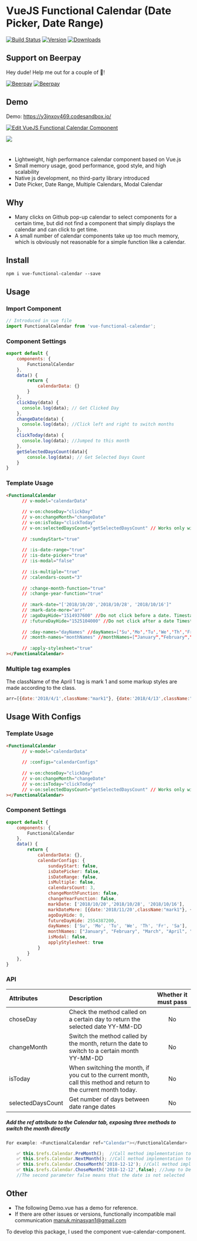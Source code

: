 # VueJS Functional Calendar (Date Picker, Date Range)

[![Build Status](https://travis-ci.org/ManukMinasyan/vue-functional-calendar.svg?branch=master)](https://travis-ci.org/ManukMinasyan/vue-functional-calendar)
[![Version](https://img.shields.io/npm/v/vue-functional-calendar.svg)](https://www.npmjs.com/package/vue-functional-calendar)
[![Downloads](https://img.shields.io/npm/dm/vue-functional-calendar.svg)](https://www.npmjs.com/package/vue-functional-calendar)

## Support on Beerpay
Hey dude! Help me out for a couple of :beers:!

[![Beerpay](https://beerpay.io/ManukMinasyan/vue-functional-calendar/badge.svg?style=beer-square)](https://beerpay.io/ManukMinasyan/vue-functional-calendar)  [![Beerpay](https://beerpay.io/ManukMinasyan/vue-functional-calendar/make-wish.svg?style=flat-square)](https://beerpay.io/ManukMinasyan/vue-functional-calendar?focus=wish)

## Demo

Demo: https://y3jnxov469.codesandbox.io/

[![Edit VueJS Functional Calendar Component](https://codesandbox.io/static/img/play-codesandbox.svg)](https://codesandbox.io/s/y3jnxov469?hidenavigation=1)

<img src="https://manukminasyan.github.io/vue-functional-calendar/public/demo.png"/>

#
* Lightweight, high performance calendar component based on Vue.js
* Small memory usage, good performance, good style, and high scalability
* Native js development, no third-party library introduced
* Date Picker, Date Range, Multiple Calendars, Modal Calendar

## Why

* Many clicks on Github pop-up calendar to select components for a certain time, but did not find a component that simply displays the calendar and can click to get time.
* A small number of calendar components take up too much memory, which is obviously not reasonable for a simple function like a calendar.

## Install

```
npm i vue-functional-calendar --save
```

## Usage

### Import Component
```javascript
// Introduced in vue file
import FunctionalCalendar from 'vue-functional-calendar';
````

### Component Settings
````javascript
export default {
    components: {
        FunctionalCalendar
    },
    data() {
        return {
            calendarData: {}
        }
    },
    clickDay(data) {
      console.log(data); // Get Clicked Day
    },
    changeDate(data) {
      console.log(data); //Click left and right to switch months
    },
    clickToday(data) {
      console.log(data); //Jumped to this month
    },
    getSelectedDaysCount(data){
        console.log(data); // Get Selected Days Count
    }
}
````

### Template Usage
````html
<FunctionalCalendar
      // v-model="calendarData"
      
      // v-on:choseDay="clickDay"
      // v-on:changeMonth="changeDate"
      // v-on:isToday="clickToday"
      // v-on:selectedDaysCount="getSelectedDaysCount" // Works only with a date range.
      
      // :sundayStart="true"
      
      // :is-date-range="true"
      // :is-date-picker="true"
      // :is-modal="false"
      
      // :is-multiple="true"
      // :calendars-count="3"
      
      // :change-month-function="true"
      // :change-year-function="true"
      
      // :mark-date="['2018/10/20','2018/10/28', '2018/10/16']"
      // :mark-date-more="arr"
      // :agoDayHide="1514937600" //Do not click before a date. Timestamp 10 digits
      // :futureDayHide="1525104000" //Do not click after a date Timestamp 10 digits
      
      // :day-names="dayNames" //dayNames=['Su','Mo','Tu','We','Th','Fr','Sa']
      // :month-names="monthNames" //monthNames=["January","February","March","April","May","June","July","August","September","October","November","December"]
      
      // :apply-stylesheet="true"  
></FunctionalCalendar>
````

### Multiple tag examples
The className of the April 1 tag is mark 1 and some markup styles are made according to the class.
````javascript
arr=[{date:'2018/4/1',className:"mark1"}, {date:'2018/4/13',className:"mark2"}];
``````

## Usage With Configs
### Template Usage   
````html
<FunctionalCalendar
      // v-model="calendarData"
      
      // :configs="calendarConfigs"
      
      // v-on:choseDay="clickDay"
      // v-on:changeMonth="changeDate"
      // v-on:isToday="clickToday"
      // v-on:selectedDaysCount="getSelectedDaysCount" // Works only with a date range.
></FunctionalCalendar>
````
### Component Settings
````javascript
export default {
    components: {
        FunctionalCalendar
    },
    data() {
        return {
            calendarData: {},
            calendarConfigs: {
                sundayStart: false,
                isDatePicker: false,
                isDateRange: false,
                isMultiple: false,
                calendarsCount: 3,
                changeMonthFunction: false,
                changeYearFunction: false,
                markDate: ['2018/10/20','2018/10/28', '2018/10/16'],
                markDateMore: [{date:'2018/11/20',className:"mark1"}, {date:'2018/11/21',className:"mark2"}],
                agoDayHide: 0,
                futureDayHide: 2554387200,
                dayNames: ['Su', 'Mo', 'Tu', 'We', 'Th', 'Fr', 'Sa'],
                monthNames: ["January", "February", "March", "April", "May", "June", "July", "August", "September", "October", "November", "December"]
                isModal: false,
                applyStylesheet: true
            }
        }
    },
}
````

### API

| Attributes           | Description                                                        | Whether it must pass |
| :------------- | :----------------------------------------------------------- | :----: 
| choseDay       | Check the method called on a certain day to return the selected date YY-MM-DD                    |    No    |
| changeMonth    | Switch the method called by the month, return the date to switch to a certain month YY-MM-DD            |   No  
| isToday        | When switching the month, if you cut to the current month, call this method and return to the current month today. | No
| selectedDaysCount | Get number of days between date range dates | No
##### Add the ref attribute to the Calendar tab, exposing three methods to switch the month directly
````javascript
For example: <FunctionalCalendar ref="Calendar"></FunctionalCalendar>

    ✅ this.$refs.Calendar.PreMonth();  //Call method implementation to go to last month
    ✅ this.$refs.Calendar.NextMonth(); //Call method implementation to go to next month
    ✅ this.$refs.Calendar.ChoseMonth('2018-12-12'); //Call method implementation to go to a month
    ✅ this.$refs.Calendar.ChoseMonth('2018-12-12',false); //Jump to December 12, 18, but do not select the day
    //The second parameter false means that the date is not selected
````

## Other
* The following Demo.vue has a demo for reference.
* If there are other issues or versions, functionally incompatible mail communication manuk.minasyan1@gmail.com

To develop this package, I used the component vue-calendar-component.

